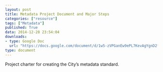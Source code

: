```yaml
---
layout: post
title: Metadata Project Document and Major Steps
categories: ["resource"]
tags: ["Metadata"]
published: True
data: 2014-12-28 23:54:04
downloads:
- type: Google Doc
  url: "https://docs.google.com/document/d/1w5-zVPGanEw9ePL7KevAgYgnD2feaNCjpjQgqDL1fVY/edit?usp=sharing"
type: document
---
```

Project charter for creating the City’s metadata standard.
